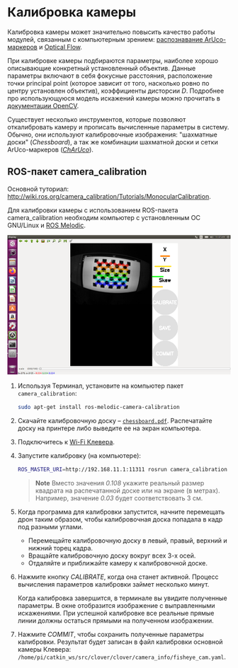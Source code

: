 # Калибровка камеры

Калибровка камеры может значительно повысить качество работы модулей, связанным с компьютерным зрением: [распознавание ArUco-маркеров](aruco.md) и [Optical Flow](optical_flow.md).

При калибровке камеры подбираются параметры, наиболее хорошо описывающие конкретный установленный объектив. Данные параметры включают в себя фокусные расстояния, расположение точки principal point (которое зависит от того, насколько ровно по центру установлен объектив), коэффициенты дисторсии *D*. Подробнее про использующуюся модель искажений камеры можно прочитать в [документации OpenCV](https://docs.opencv.org/2.4/modules/calib3d/doc/camera_calibration_and_3d_reconstruction.html).

Существует несколько инструментов, которые позволяют откалибровать камеру и прописать вычисленные параметры в систему. Обычно, они используют калибровочные изображения: "шахматные доски" (*Chessboard*), а так же комбинации шахматной доски и сетки ArUco-маркеров ([*ChArUco*](https://docs.opencv.org/3.4/df/d4a/tutorial_charuco_detection.html)).

## ROS-пакет camera_calibration

Основной туториал: http://wiki.ros.org/camera_calibration/Tutorials/MonocularCalibration.

Для калибровки камеры с использованием ROS-пакета camera_calibration необходим компьютер с установленным ОС GNU/Linux и [ROS Melodic](ros-install.md).

<img src="../assets/camera_calibration.png" alt="ROS Camera Calibrator" class="zoom center" width=600>

1. Используя Терминал, установите на компьютер пакет `camera_calibration`:

    ```bash
    sudo apt-get install ros-melodic-camera-calibration
    ```

2. Скачайте калибровочную доску – [`chessboard.pdf`](../assets/chessboard.pdf). Распечатайте доску на принтере либо выведите ее на экран компьютера.

3. Подключитесь к [Wi-Fi Клевера](wifi.md).

4. Запустите калибровку (на компьютере):

   ```bash
   ROS_MASTER_URI=http://192.168.11.1:11311 rosrun camera_calibration cameracalibrator.py --size 6x8 --square 0.108 image:=/main_camera/image_raw camera:=/main_camera
   ```

   > **Note** Вместо значения *0.108* укажите реальный размер квадрата на распечатанной доске или на экране (в метрах). Например, значение *0.03* будет соответствовать 3 см.

5. Когда программа для калибровки запустится, начните перемещать дрон таким образом, чтобы калибровочная доска попадала в кадр под разными углами.

   * Перемещайте калибровочную доску в левый, правый, верхний и нижний торец кадра.
   * Вращайте калибровочную доску вокруг всех 3-х осей.
   * Отдаляйте и приближайте камеру к калибровочной доске.

6. Нажмите кнопку *CALIBRATE*, когда она станет активной. Процесс вычисления параметров калибровки займет несколько минут.

   Когда калибровка завершится, в терминале вы увидите полученные параметры. В окне отобразится изображение с выправленными искажениями. При успешной калибровке все реальные прямые линии должны остаться прямыми на полученном изображении.

7. Нажмите *COMMIT*, чтобы сохранить полученные параметры калибровки. Результат будет записан в файл калибровки основной камеры Клевера:
`/home/pi/catkin_ws/src/clover/clover/camera_info/fisheye_cam.yaml`.
